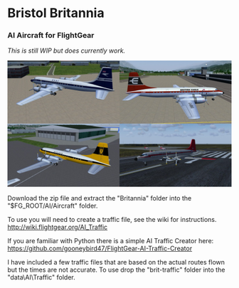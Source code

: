 # Bristol Britannia
### AI Aircraft for FlightGear

*This is still WIP but does currently work.*

![Britannia1](screenshots/brit-1.jpg)


Download the zip file and extract the "Britannia" folder into the "$FG_ROOT/AI/Aircraft" folder.

To use you will need to create a traffic file, see the wiki for instructions.
 http://wiki.flightgear.org/AI_Traffic

If you are familiar with Python there is a simple AI Traffic Creator here: 
https://github.com/gooneybird47/FlightGear-AI-Traffic-Creator

I have included a few traffic files that are based on the actual routes flown but the times are not accurate. 
To use drop the "brit-traffic" folder into the "data\AI\Traffic\" folder.